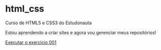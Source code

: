 # html_css
 Curso de HTML5 e CSS3 do Estudonauta

 Estou aprendendo a criar sites e agora vou gerenciar meus repositórios!

 <a href=https://doug-melo.github.io/html_css/exerc%C3%ADcios/ex001/index.html> Executar o exercício 001 </a>
